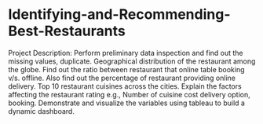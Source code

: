 # Identifying-and-Recommending-Best-Restaurants

Project Description:
Perform preliminary data inspection and find out the missing values, duplicate. Geographical distribution of the restaurant among the globe.
Find out the ratio between restaurant that online table booking v/s. offline. Also find out the percentage of restaurant providing online delivery.
Top 10 restaurant cuisines across the cities.
Explain the factors affecting the restaurant rating e.g., Number of cuisine cost delivery option, booking. Demonstrate and visualize the variables using tableau to build a dynamic dashboard.
